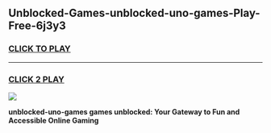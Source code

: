 
## Unblocked-Games-unblocked-uno-games-Play-Free-6j3y3
<h3>
<a href="https://premium76.site?title=unblocked-uno-games&ref=19M">CLICK TO PLAY</a></h3>
<hr>

<h3>
<a href="https://premium76.site?title=unblocked-uno-games&ref=19M">CLICK 2 PLAY</a>
  
</h3>

<a href="https://premium76.site?title=unblocked-uno-games&ref=19M"><img src="https://clearcache.store/games.png"></a>


**unblocked-uno-games games unblocked: Your Gateway to Fun and Accessible Online Gaming**
